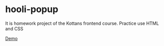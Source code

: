 # hooli-popup

<p>It is homework project of the Kottans frontend course. Practice use HTML and CSS<p>

[Demo](https://vladimirrutskiy.github.io/hooli-popup/)
